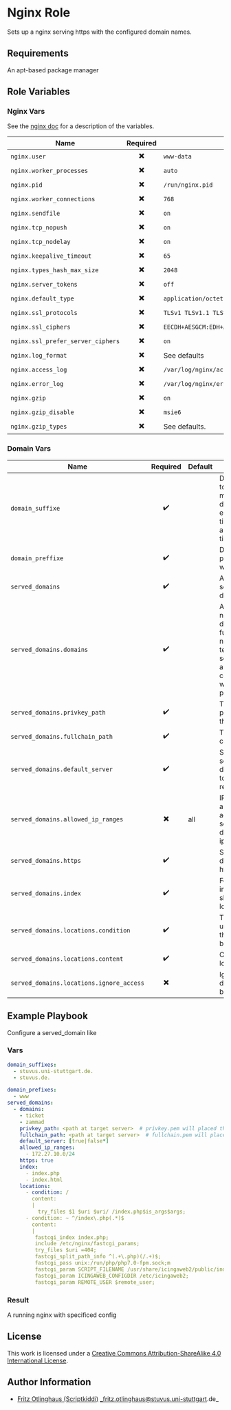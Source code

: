 # Nginx Role 

Sets up a nginx serving https with the configured domain names.


## Requirements

An apt-based package manager

## Role Variables

### Nginx Vars
See the [nginx doc](https://nginx.org/en/docs/http/ngx_http_core_module.html) for a description of the variables.

| Name                      | Required                 | Default        | 
|---------------------------|:------------------------:|---------------|
| `nginx.user`          | :heavy_multiplication_x:       | `www-data`          |
| `nginx.worker_processes`          | :heavy_multiplication_x:       | `auto`  |
| `nginx.pid`          | :heavy_multiplication_x:       | `/run/nginx.pid`|
| `nginx.worker_connections`          | :heavy_multiplication_x:       | `768` |
| `nginx.sendfile`          | :heavy_multiplication_x:       | `on` |
| `nginx.tcp_nopush`          | :heavy_multiplication_x:       | `on`          |
| `nginx.tcp_nodelay`          | :heavy_multiplication_x:       | `on`         |
| `nginx.keepalive_timeout`          | :heavy_multiplication_x:       | `65`|
| `nginx.types_hash_max_size`          | :heavy_multiplication_x:       | `2048`|
| `nginx.server_tokens`          | :heavy_multiplication_x:       | `off`|
| `nginx.default_type`          | :heavy_multiplication_x:       | `application/octet-stream`|
| `nginx.ssl_protocols`          | :heavy_multiplication_x:       | `TLSv1 TLSv1.1 TLSv1.2`|
| `nginx.ssl_ciphers`          | :heavy_multiplication_x:       | `EECDH+AESGCM:EDH+AESGCM:AES256+EECDH:AES256+EDH`|
| `nginx.ssl_prefer_server_ciphers`          | :heavy_multiplication_x:       | `on`|
| `nginx.log_format`          | :heavy_multiplication_x:       | See defaults|
| `nginx.access_log`          | :heavy_multiplication_x:       | `/var/log/nginx/access.log`|
| `nginx.error_log`          | :heavy_multiplication_x:       | `/var/log/nginx/error.log`|
| `nginx.gzip`          | :heavy_multiplication_x:       | `on`|
| `nginx.gzip_disable`          | :heavy_multiplication_x:       | `msie6`|
| `nginx.gzip_types`          | :heavy_multiplication_x:       | See defaults.|

### Domain Vars
| Name                      | Required                 | Default         | Description                                                                     |
|---------------------------|:------------------------:|-----------------|---------------------------------------------------------------------------------|
| `domain_suffixe`          | :heavy_check_mark:       |          | Domain suffixe to support multiple domain endings like ticket.test.de. and ticket.test.com.|
| `domain_preffixe`          | :heavy_check_mark:       |          | Domain preffixe like www |
| `served_domains`          | :heavy_check_mark:       |          | A list of the served domains|
| `served_domains.domains`          | :heavy_check_mark:       |          | A list of server names if you do not enter a fully qualifed name like test.de. the server will append all combinations with the given preffixes|
| `served_domains.privkey_path`          | :heavy_check_mark:       |          | The path to a privet key for the https cert|
| `served_domains.fullchain_path`          | :heavy_check_mark:       |          | The path to a cert for https|
| `served_domains.default_server`          | :heavy_check_mark:       |          | Should this server be the default server to awnser request|
| `served_domains.allowed_ip_ranges`          | :heavy_multiplication_x:       |     all     | IP ranges that are allowed to access this server by default are all ips allowed |
| `served_domains.https`          | :heavy_check_mark:       |          | Should this domain use https|
| `served_domains.index`          | :heavy_check_mark:       |          | For which index files should nginx look|
| `served_domains.locations.condition`          | :heavy_check_mark:       |          | The condition under which this locations block is called|
| `served_domains.locations.content`          | :heavy_check_mark:       |          | Content of the locations block|
| `served_domains.locations.ignore_access`          | :heavy_multiplication_x:       |          | Ignore the default acces behaviour|



## Example Playbook

Configure a served_domain like 

### Vars

```yml
domain_suffixes:
  - stuvus.uni-stuttgart.de.
  - stuvus.de.

domain_prefixes:
  - www
served_domains:
  - domains: 
    - ticket
    - zammad
    privkey_path: <path at target server>  # privkey.pem will placed there>
    fullchain_path: <path at target server>  # fullchain.pem will placed there>
    default_server: [true|false*]
    allowed_ip_ranges:
      - 172.27.10.0/24
    https: true
    index:
      - index.php
      - index.html
    locations:
      - condition: /
        content:
        | 
          try_files $1 $uri $uri/ /index.php$is_args$args;
      - condition: ~ ^/index\.php(.*)$
        content:
        | 
         fastcgi_index index.php;
         include /etc/nginx/fastcgi_params;
         try_files $uri =404;
         fastcgi_split_path_info ^(.+\.php)(/.+)$;
         fastcgi_pass unix:/run/php/php7.0-fpm.sock;m
         fastcgi_param SCRIPT_FILENAME /usr/share/icingaweb2/public/index.php;
         fastcgi_param ICINGAWEB_CONFIGDIR /etc/icingaweb2;
         fastcgi_param REMOTE_USER $remote_user;

```


### Result

A running nginx with specificed config


## License

This work is licensed under a [Creative Commons Attribution-ShareAlike 4.0 International License](https://creativecommons.org/licenses/by-sa/4.0/).


## Author Information

 * [Fritz Otlinghaus (Scriptkiddi)](https://github.com/Scriptkiddi) _fritz.otlinghaus@stuvus.uni-stuttgart.de_
